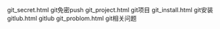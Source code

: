 git_secret.html   git免密push
git_project.html  git项目
git_install.html  git安装
gitlub.html       gitlub
git_problom.html  git相关问题
